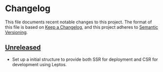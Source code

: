 # Changelog

This file documents recent notable changes to this project. The format of this
file is based on [Keep a Changelog](https://keepachangelog.com/en/1.0.0/), and
this project adheres to [Semantic Versioning](https://semver.org/spec/v2.0.0.html).

## [Unreleased]

- Set up a initial structure to provide both SSR for deployment and CSR for
  development using Leptos.

[Unreleased]: https://github.com/aicers/aimer-web/tree/HEAD
